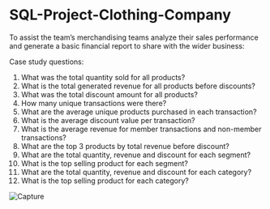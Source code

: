 # SQL-Project-Clothing-Company

To assist the team’s merchandising teams analyze their sales performance and generate a basic financial report to share with the wider business:

Case study questions:

1.	What was the total quantity sold for all products?
2.	What is the total generated revenue for all products before discounts?
3.	What was the total discount amount for all products?
4.	How many unique transactions were there?
5.	What are the average unique products purchased in each transaction?
6.	What is the average discount value per transaction?
7.	What is the average revenue for member transactions and non-member transactions?
8.	What are the top 3 products by total revenue before discount?
9.	What are the total quantity, revenue and discount for each segment?
10.	What is the top selling product for each segment?
11.	What are the total quantity, revenue and discount for each category?
12.	What is the top selling product for each category?


![Capture](https://user-images.githubusercontent.com/111060707/201515197-4214c960-14ed-4df5-93cc-7060f71345c7.JPG)
